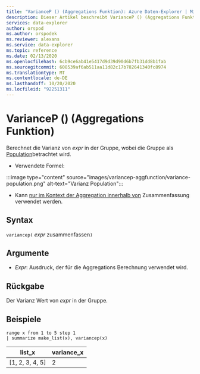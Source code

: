 ```yaml
---
title: 'VarianceP () (Aggregations Funktion): Azure Daten-Explorer | Microsoft-Dokumentation'
description: Dieser Artikel beschreibt VarianceP () (Aggregations Funktion) in Azure Daten-Explorer.
services: data-explorer
author: orspod
ms.author: orspodek
ms.reviewer: alexans
ms.service: data-explorer
ms.topic: reference
ms.date: 02/13/2020
ms.openlocfilehash: 6cb9ce6ab41e5417d9d39d90d6b7fb31dd8b1fab
ms.sourcegitcommit: 608539af6ab511aa11d82c17b782641340fc8974
ms.translationtype: MT
ms.contentlocale: de-DE
ms.lasthandoff: 10/20/2020
ms.locfileid: "92251311"
---
```

# <a name="variancep-aggregation-function"></a>VarianceP () (Aggregations Funktion)

Berechnet die Varianz von *expr* in der Gruppe, wobei die Gruppe als [Population](https://en.wikipedia.org/wiki/Statistical_population)betrachtet wird. 

* Verwendete Formel:

:::image type="content" source="images/variancep-aggfunction/variance-population.png" alt-text="Varianz Population":::

* Kann [nur im Kontext der Aggregation innerhalb von](summarizeoperator.md) Zusammenfassung verwendet werden.

## <a name="syntax"></a>Syntax

`variancep(` *expr* zusammenfassen`)`

## <a name="arguments"></a>Argumente

* *Expr*: Ausdruck, der für die Aggregations Berechnung verwendet wird. 

## <a name="returns"></a>Rückgabe

Der Varianz Wert von *expr* in der Gruppe.
 
## <a name="examples"></a>Beispiele

```kusto
range x from 1 to 5 step 1
| summarize make_list(x), variancep(x) 
```

|list_x|variance_x|
|---|---|
|[1, 2, 3, 4, 5]|2|